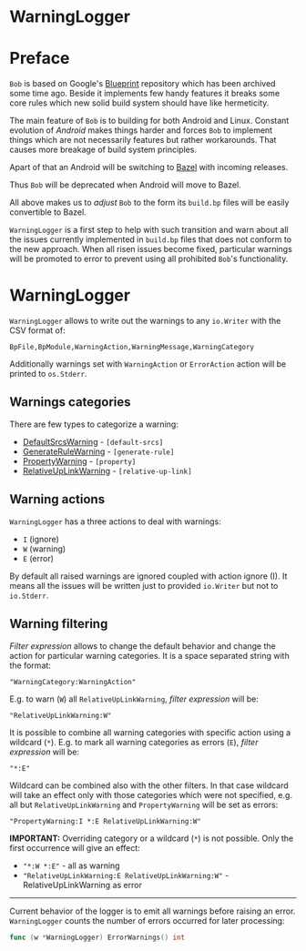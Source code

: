 # WarningLogger

# Preface

`Bob` is based on Google's [Blueprint](https://github.com/google/blueprint)
repository which has been archived some time ago.
Beside it implements few handy features it breaks some core rules
which new solid build system should have like hermeticity.

The main feature of `Bob` is to building for both Android and Linux.
Constant evolution of _Android_ makes things harder and forces `Bob`
to implement things which are not necessarily features but rather
workarounds. That causes more breakage of build system principles.

Apart of that an Android will be switching to
[Bazel](https://bazel.build) with incoming releases.

Thus `Bob` will be deprecated when Android will move to Bazel.

All above makes us to _adjust_ `Bob` to the form its `build.bp` files
will be easily convertible to Bazel.

`WarningLogger` is a first step to help with such transition and warn
about all the issues currently implemented in `build.bp` files that does
not conform to the new approach.
When all risen issues become fixed, particular warnings will be
promoted to error to prevent using all prohibited `Bob`'s functionality.

# WarningLogger

`WarningLogger` allows to write out the warnings to any `io.Writer`
with the CSV format of:

```
BpFile,BpModule,WarningAction,WarningMessage,WarningCategory
```

Additionally warnings set with `WarningAction` or `ErrorAction`
action will be printed to `os.Stderr`.

## Warnings categories

There are few types to categorize a warning:

- [DefaultSrcsWarning](default-srcs.md) - `[default-srcs]`
- [GenerateRuleWarning](generate-rule.md) - `[generate-rule]`
- [PropertyWarning](property.md) - `[property]`
- [RelativeUpLinkWarning](relative-up-link.md) - `[relative-up-link]`

## Warning actions

`WarningLogger` has a three actions to deal with warnings:

- `I` (ignore)
- `W` (warning)
- `E` (error)

By default all raised warnings are ignored coupled with action ignore (I).
It means all the issues will be written just to provided `io.Writer`
but not to `io.Stderr`.

## Warning filtering

_Filter expression_ allows to change the default behavior and change
the action for particular warning categories. It is a space separated
string with the format:

```
"WarningCategory:WarningAction"
```

E.g. to warn (`W`) all `RelativeUpLinkWarning`, _filter expression_ will be:

```
"RelativeUpLinkWarning:W"
```

It is possible to combine all warning categories with specific action using
a wildcard (`*`). E.g. to mark all warning categories as errors (`E`),
_filter expression_ will be:

```
"*:E"
```

Wildcard can be combined also with the other filters. In that case wildcard
will take an effect only with those categories which were not specified, e.g.
all but `RelativeUpLinkWarning` and `PropertyWarning` will be set as errors:

```
"PropertyWarning:I *:E RelativeUpLinkWarning:W"
```

**IMPORTANT:** Overriding category or a wildcard (`*`) is not possible.
Only the first occurrence will give an effect:

- `"*:W *:E"` - all as warning
- `"RelativeUpLinkWarning:E RelativeUpLinkWarning:W"` - RelativeUpLinkWarning as error

---

Current behavior of the logger is to emit all warnings before raising
an error. `WarningLogger` counts the number of errors occurred for
later processing:

```go
func (w *WarningLogger) ErrorWarnings() int
```
